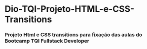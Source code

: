 # Dio-TQI-Projeto-HTML-e-CSS-Transitions

### Projeto Html e CSS transitions para fixação das aulas do Bootcamp TQI Fullstack Developer

